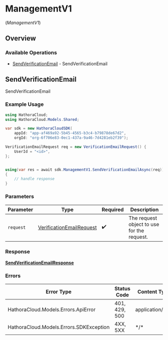 # ManagementV1
(*ManagementV1*)

## Overview

 

### Available Operations

* [SendVerificationEmail](#sendverificationemail) - SendVerificationEmail

## SendVerificationEmail

SendVerificationEmail

### Example Usage

```csharp
using HathoraCloud;
using HathoraCloud.Models.Shared;

var sdk = new HathoraCloudSDK(
    appId: "app-af469a92-5b45-4565-b3c4-b79878de67d2",
    orgId: "org-6f706e83-0ec1-437a-9a46-7d4281eb2f39");

VerificationEmailRequest req = new VerificationEmailRequest() {
    UserId = "<id>",
};


using(var res = await sdk.ManagementV1.SendVerificationEmailAsync(req))
{
    // handle response
}


```

### Parameters

| Parameter                                                                   | Type                                                                        | Required                                                                    | Description                                                                 |
| --------------------------------------------------------------------------- | --------------------------------------------------------------------------- | --------------------------------------------------------------------------- | --------------------------------------------------------------------------- |
| `request`                                                                   | [VerificationEmailRequest](../../Models/Shared/VerificationEmailRequest.md) | :heavy_check_mark:                                                          | The request object to use for the request.                                  |

### Response

**[SendVerificationEmailResponse](../../Models/Operations/SendVerificationEmailResponse.md)**

### Errors

| Error Type                              | Status Code                             | Content Type                            |
| --------------------------------------- | --------------------------------------- | --------------------------------------- |
| HathoraCloud.Models.Errors.ApiError     | 401, 429, 500                           | application/json                        |
| HathoraCloud.Models.Errors.SDKException | 4XX, 5XX                                | \*/\*                                   |